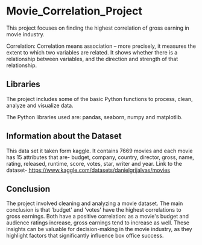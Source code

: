 # Movie_Correlation_Project
This project focuses on finding the highest correlation of gross earning in movie industry.

Correlation: Correlation means association – more precisely, it measures the extent to which two variables are related. It shows whether there is a relationship between variables, and the direction and strength of that relationship.

## Libraries
The project includes some of the basic Python functions to process, clean, analyze and visualize data.

The Python libraries used are: pandas, seaborn, numpy and matplotlib.

## Information about the Dataset
This data set it taken form kaggle. It contains 7669 movies and each movie has 15 attributes that are- budget, company, country, director, gross, name, rating, released, runtime, score, votes, star, writer and year.
Link to the dataset- https://www.kaggle.com/datasets/danielgrijalvas/movies


## Conclusion 
The project involved cleaning and analyzing a movie dataset. The main conclusion is that 'budget' and 'votes' have the highest correlations to gross earnings. Both have a positive correlation: as a movie's budget and audience ratings increase, gross earnings tend to increase as well. These insights can be valuable for decision-making in the movie industry, as they highlight factors that significantly influence box office success.
